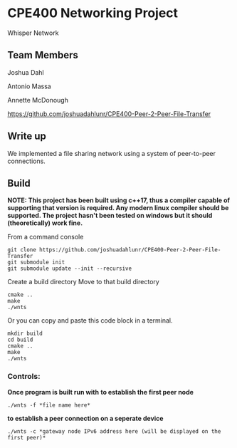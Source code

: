 # CPE400 Networking Project

Whisper Network

## Team Members

Joshua Dahl

Antonio Massa

Annette McDonough

https://github.com/joshuadahlunr/CPE400-Peer-2-Peer-File-Transfer

## Write up

We implemented a file sharing network using a system of peer-to-peer connections.

## Build

**NOTE: This project has been built using c++17, thus a compiler capable of supporting that version is required. Any modern linux compiler should be supported. The project hasn't been tested on windows but it should (theoretically) work fine.**

From a command console

    git clone https://github.com/joshuadahlunr/CPE400-Peer-2-Peer-File-Transfer
    git submodule init
    git submodule update --init --recursive

Create a build directory
Move to that build directory

    cmake ..
    make
    ./wnts

Or you can copy and paste this code block in a terminal.

    mkdir build
    cd build
    cmake ..
    make
    ./wnts

### Controls:

  **Once program is built run with**
  **to establish the first peer node**
    
    ./wnts -f *file name here*

  **to establish a peer connection on a seperate device**

    ./wnts -c *gateway node IPv6 address here (will be displayed on the first peer)*
    
    
    

